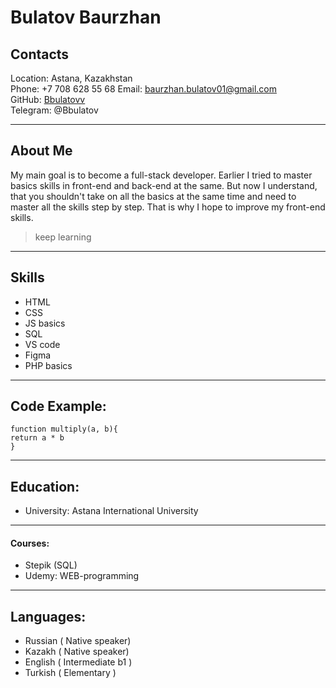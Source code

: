 # Bulatov Baurzhan



## Contacts 
Location: Astana, Kazakhstan   
Phone: +7 708 628 55 68 
Email: <baurzhan.bulatov01@gmail.com>   
GitHub: [Bbulatovv](https://github.com/Bbulatov)  
Telegram: @Bbulatov

---

## About Me
My main goal is to become a full-stack developer. Earlier I tried to master basics skills in front-end and back-end at the same. But now I understand, that you shouldn't take on all the basics at the same time and need to master all the skills step by step. That is why I hope to improve my front-end skills. 

> keep learning

--- 


 ## Skills

 - HTML
 - CSS
 - JS basics
 - SQL
 - VS code
 - Figma
 - PHP basics


 
---


## Code Example:
    function multiply(a, b){
    return a * b
    }

---

## Education: 
 - University: Astana International University
---
 #### Courses: 
- Stepik (SQL)
- Udemy: WEB-programming

---

## Languages: 
- Russian ( Native speaker)
- Kazakh ( Native speaker)
- English ( Intermediate b1 )
- Turkish ( Elementary )